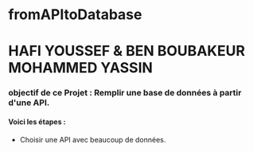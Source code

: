 # fromAPItoDatabase
# HAFI YOUSSEF & BEN BOUBAKEUR MOHAMMED YASSIN 
### objectif de ce Projet : Remplir une base de données à partir d'une API.
#### Voici les étapes :
  * Choisir une  API avec beaucoup de données.
